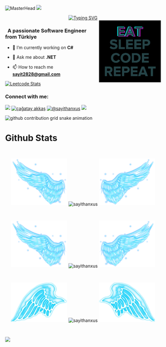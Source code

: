 ![MasterHead](https://github.com/sayithanxus/Sayithan_Usta_Profile/blob/main/img/Github%20Banner.png)
![](https://komarev.com/ghpvc/?username=sayithanxus&color=blue)
<div align="center">
 <a href="https://github.com/sayithanxus">
  <img src="https://readme-typing-svg.demolab.com?font=Fira+Code&size=28&duration=3000&pause=500&center=true&vCenter=true&width=435&lines=%e2%9c%a8+Sayithan+Usta+%e2%9c%a8;%f0%9f%93%9a+Software+Engineer+%f0%9f%92%bb;Welcome+To+My+Profile+%f0%9f%91%80" alt="Typing SVG" />
 </a>
</div>

<img src="https://github.com/sayithanxus/sayithanxus/blob/main/img/EatSleepCodeRepeat.gif" alt="Coding" width=200 height=200 align="right">


<h3 align="left">&nbsp; A passionate Software Engineer from Türkiye</h3>

- 🔭 I’m currently working on **C#**

- 💬 Ask me about **.NET**

- 📫 How to reach me **sayit2828@gmail.com**

[![Leetcode Stats](https://leetcard.jacoblin.cool/sayithanxus?theme=unicorn)](https://leetcode.com/sayithanxus/)

<h3 align="left">Connect with me:</h3>
<p align="left">
  <a href="https://github.com/404"><img src="https://user-images.githubusercontent.com/73097560/115834477-dbab4500-a447-11eb-908a-139a6edaec5c.gif"></a>
<a href="https://www.linkedin.com/in/sayithan-usta-aa34b4202/" target="blank"><img align="center" src="https://raw.githubusercontent.com/rahuldkjain/github-profile-readme-generator/master/src/images/icons/Social/linked-in-alt.svg" alt="çağatay akkaş" height="30" width="40" /></a>
<a href="https://medium.com/@sayithan59" target="blank"><img align="center" src="https://raw.githubusercontent.com/rahuldkjain/github-profile-readme-generator/master/src/images/icons/Social/medium.svg" alt="@sayithanxus" height="30" width="40" /></a>
<a href="https://github.com/404"><img src="https://user-images.githubusercontent.com/73097560/115834477-dbab4500-a447-11eb-908a-139a6edaec5c.gif"></a>
</p>


<picture>
  <source media="(prefers-color-scheme: dark)" srcset="https://raw.githubusercontent.com/sayithanxus/sayithanxus/output/github-contribution-grid-snake-dark.svg">
  <source media="(prefers-color-scheme: light)" srcset="https://raw.githubusercontent.com/sayithanxus/sayithanxus/output/github-contribution-grid-snake.svg">
  <img alt="github contribution grid snake animation" src="https://raw.githubusercontent.com/sayithanxus/sayithanxus/output/github-contribution-grid-snake.svg">
</picture>



# Github Stats

 <br />
 
  <p align="center">
  <a>
    <img heigth="160" width="182" src="https://github.com/sayithanxus/sayithanxus/blob/main/img/Bird%20Wing%20Left.png">
      <img align="center" src="https://github-readme-stats.vercel.app/api?username=sayithanxus&theme=material-palenight&hide_border=false&include_all_commits=false&count_private=false" alt="sayithanxus" />
    <img heigth="160" width="182" src="https://github.com/sayithanxus/sayithanxus/blob/main/img/Bird%20Wing%20Right.png">
  </a>
</p>

  
<br />


 
 <p align="center">
  <a>
    <img heigth="160" width="182" src="https://github.com/sayithanxus/sayithanxus/blob/main/img/Bird%20Wing%20Left.png">
    <img align="center" src="https://github-readme-streak-stats.herokuapp.com/?user=sayithanxus&theme=material-palenight&hide_border=false" alt="sayithanxus" width="55%" />
    <img heigth="160" width="182" src="https://github.com/sayithanxus/sayithanxus/blob/main/img/Bird%20Wing%20Right.png">
  </a>
</p>
 

 
 <br />
 
  
  
  <p align="center">
  <a>
    <img heigth="160" width="182" src="https://github.com/sayithanxus/sayithanxus/blob/main/img/Bird%20Wing%20Bottom%20Left.png">
    <img align="center" src="https://github-readme-stats.vercel.app/api/top-langs/?username=sayithanxus&theme=material-palenight&hide_border=false&include_all_commits=false&count_private=false&layout=compact" alt="sayithanxus" />
    <img heigth="160" width="182" src="https://github.com/sayithanxus/sayithanxus/blob/main/img/Bird%20Wing%20Bottom%20Right.png">
  </a>
</p>
 
  
  
 <!--
 [![Top Langs](https://github-readme-stats.vercel.app/api/top-langs/?username=sayithanxus&layout=compact&langs_count=25&title_color=0000ee&text_color=ffffff&bg_color=000000&hide_border=true)](https://github.com/sayithanxus/github-readme-stats)
-->


<br />

![](https://github-profile-trophy.vercel.app/?username=sayithanxus&theme=dracula&no-frame=false&no-bg=false&margin-w=4)


<br />


<br />


<!--
</details>
-->

<!--
<details>
   <summary>:zap: Languages and Tools</summary>
 -->
